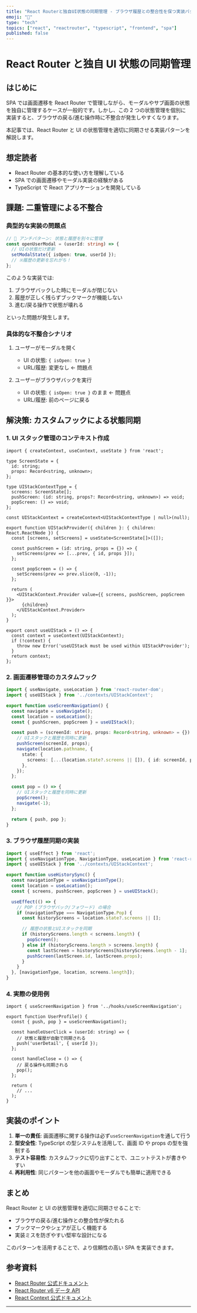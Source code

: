 ```yaml
---
title: "React Routerと独自UI状態の同期管理 - ブラウザ履歴との整合性を保つ実装パターン"
emoji: "🔄"
type: "tech"
topics: ["react", "reactrouter", "typescript", "frontend", "spa"]
published: false
---
```


# React Router と独自 UI 状態の同期管理

## はじめに

SPA では画面遷移を React Router で管理しながら、モーダルやサブ画面の状態を独自に管理するケースが一般的です。しかし、この 2 つの状態管理を個別に実装すると、ブラウザの戻る/進む操作時に不整合が発生しやすくなります。

本記事では、React Router と UI の状態管理を適切に同期させる実装パターンを解説します。

## 想定読者

- React Router の基本的な使い方を理解している
- SPA での画面遷移やモーダル実装の経験がある
- TypeScript で React アプリケーションを開発している

## 課題: 二重管理による不整合

### 典型的な実装の問題点

```typescript
// 🚫 アンチパターン: 状態と履歴を別々に管理
const openUserModal = (userId: string) => {
  // UIの状態だけ更新
  setModalState({ isOpen: true, userId });
  // ※履歴の更新を忘れがち！
};
```

このような実装では:

1. ブラウザバックした時にモーダルが閉じない
2. 履歴が正しく残らずブックマークが機能しない
3. 進む/戻る操作で状態が壊れる

といった問題が発生します。

### 具体的な不整合シナリオ

1. ユーザーがモーダルを開く

   - UI の状態: `{ isOpen: true }`
   - URL/履歴: 変更なし ← 問題点

2. ユーザーがブラウザバックを実行
   - UI の状態: `{ isOpen: true }` のまま ← 問題点
   - URL/履歴: 前のページに戻る

## 解決策: カスタムフックによる状態同期

### 1. UI スタック管理のコンテキスト作成

```typescript:src/contexts/UIStackContext.tsx
import { createContext, useContext, useState } from 'react';

type ScreenState = {
  id: string;
  props: Record<string, unknown>;
};

type UIStackContextType = {
  screens: ScreenState[];
  pushScreen: (id: string, props?: Record<string, unknown>) => void;
  popScreen: () => void;
};

const UIStackContext = createContext<UIStackContextType | null>(null);

export function UIStackProvider({ children }: { children: React.ReactNode }) {
  const [screens, setScreens] = useState<ScreenState[]>([]);

  const pushScreen = (id: string, props = {}) => {
    setScreens(prev => [...prev, { id, props }]);
  };

  const popScreen = () => {
    setScreens(prev => prev.slice(0, -1));
  };

  return (
    <UIStackContext.Provider value={{ screens, pushScreen, popScreen }}>
      {children}
    </UIStackContext.Provider>
  );
}

export const useUIStack = () => {
  const context = useContext(UIStackContext);
  if (!context) {
    throw new Error('useUIStack must be used within UIStackProvider');
  }
  return context;
};
```

### 2. 画面遷移管理のカスタムフック

```typescript:src/hooks/useScreenNavigation.ts
import { useNavigate, useLocation } from 'react-router-dom';
import { useUIStack } from '../contexts/UIStackContext';

export function useScreenNavigation() {
  const navigate = useNavigate();
  const location = useLocation();
  const { pushScreen, popScreen } = useUIStack();

  const push = (screenId: string, props: Record<string, unknown> = {}) => {
    // UIスタックと履歴を同時に更新
    pushScreen(screenId, props);
    navigate(location.pathname, {
      state: {
        screens: [...(location.state?.screens || []), { id: screenId, props }],
      },
    });
  };

  const pop = () => {
    // UIスタックと履歴を同時に更新
    popScreen();
    navigate(-1);
  };

  return { push, pop };
}
```

### 3. ブラウザ履歴同期の実装

```typescript:src/hooks/useHistorySync.ts
import { useEffect } from 'react';
import { useNavigationType, NavigationType, useLocation } from 'react-router-dom';
import { useUIStack } from '../contexts/UIStackContext';

export function useHistorySync() {
  const navigationType = useNavigationType();
  const location = useLocation();
  const { screens, pushScreen, popScreen } = useUIStack();

  useEffect(() => {
    // POP (ブラウザバック/フォワード) の場合
    if (navigationType === NavigationType.Pop) {
      const historyScreens = location.state?.screens || [];

      // 履歴の状態とUIスタックを同期
      if (historyScreens.length < screens.length) {
        popScreen();
      } else if (historyScreens.length > screens.length) {
        const lastScreen = historyScreens[historyScreens.length - 1];
        pushScreen(lastScreen.id, lastScreen.props);
      }
    }
  }, [navigationType, location, screens.length]);
}
```

### 4. 実際の使用例

```typescript:src/components/UserProfile.tsx
import { useScreenNavigation } from '../hooks/useScreenNavigation';

export function UserProfile() {
  const { push, pop } = useScreenNavigation();

  const handleUserClick = (userId: string) => {
    // 状態と履歴が自動で同期される
    push('userDetail', { userId });
  };

  const handleClose = () => {
    // 戻る操作も同期される
    pop();
  };

  return (
    // ...
  );
}
```

## 実装のポイント

1. **単一の責任**: 画面遷移に関する操作は必ず`useScreenNavigation`を通して行う
2. **型安全性**: TypeScript の型システムを活用して、画面 ID や props の型を強制する
3. **テスト容易性**: カスタムフックに切り出すことで、ユニットテストが書きやすい
4. **再利用性**: 同じパターンを他の画面やモーダルでも簡単に適用できる

## まとめ

React Router と UI の状態管理を適切に同期させることで:

- ブラウザの戻る/進む操作との整合性が保たれる
- ブックマークやシェアが正しく機能する
- 実装ミスを防ぎやすい堅牢な設計になる

このパターンを活用することで、より信頼性の高い SPA を実装できます。

## 参考資料

- [React Router 公式ドキュメント](https://reactrouter.com/)
- [React Router v6 データ API](https://reactrouter.com/docs/en/v6/data)
- [React Context 公式ドキュメント](https://react.dev/learn/passing-data-deeply-with-context)

---

